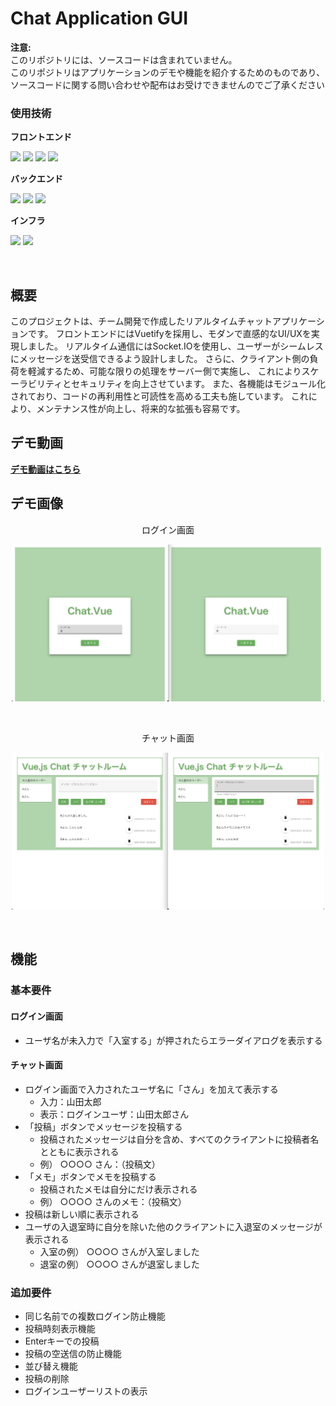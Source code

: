 # Chat Application GUI

**注意:** <br>
このリポジトリには、ソースコードは含まれていません。<br>
このリポジトリはアプリケーションのデモや機能を紹介するためのものであり、ソースコードに関する問い合わせや配布はお受けできませんのでご了承ください

### 使用技術

**フロントエンド**
<p style="display: inline">
<img src="https://img.shields.io/badge/-HTML5-FFFFFF.svg?logo=html5&style=popout">
<img src="https://img.shields.io/badge/-CSS3-0277BD.svg?logo=css3&style=popout">
<img src="https://img.shields.io/badge/-Vue.js-2E4052.svg?logo=vue.js&style=popout">
<img src="https://img.shields.io/badge/-Vuetify-1867C0.svg?logo=vuetify&style=popout">

**バックエンド**
<p style="display: inline">
<img src="https://img.shields.io/badge/-JavaScript-212121.svg?logo=javascript&style=popout">
<img src="https://img.shields.io/badge/-Node.js-212121.svg?logo=node.js&style=popout"> 
<img src="https://img.shields.io/badge/-Socket.IO-010101.svg?logo=socket.io&style=popout">

**インフラ**
<p style="display: inline">
<img src="https://img.shields.io/badge/-Linux-212121.svg?logo=linux&style=popout">
<img src="https://img.shields.io/badge/-AWS-252F3E.svg?logo=amazon&style=popout">

&nbsp;

<!--
<img src="https://img.shields.io/badge/-Node.js-212121.svg?logo=node.js&style=popout"> 
-->

## 概要
このプロジェクトは、チーム開発で作成したリアルタイムチャットアプリケーションです。
フロントエンドにはVuetifyを採用し、モダンで直感的なUI/UXを実現しました。
リアルタイム通信にはSocket.IOを使用し、ユーザーがシームレスにメッセージを送受信できるよう設計しました。
さらに、クライアント側の負荷を軽減するため、可能な限りの処理をサーバー側で実施し、
これによりスケーラビリティとセキュリティを向上させています。
また、各機能はモジュール化されており、コードの再利用性と可読性を高める工夫も施しています。
これにより、メンテナンス性が向上し、将来的な拡張も容易です。



## デモ動画

[**デモ動画はこちら**](https://github.com/rrr-1o23/chat-aplication-gui/issues/1#issue-2540406770)



## デモ画像

<div style="text-align: center">
    <p>ログイン画面</p>
    <img src="./images/login_screen_demo.jpeg" width="500">
</div>

&nbsp;

<div style="text-align: center">
    <p>チャット画面</p>
    <img src="./images/chat_screen_demo.jpeg" width="500">
</div>

&nbsp;

## 機能

### 基本要件

#### ログイン画面

- ユーザ名が未入力で「入室する」が押されたらエラーダイアログを表示する

#### チャット画面

- ログイン画面で入力されたユーザ名に「さん」を加えて表示する
  - 入力：山田太郎
  - 表示：ログインユーザ：山田太郎さん
- 「投稿」ボタンでメッセージを投稿する
  - 投稿されたメッセージは自分を含め、すべてのクライアントに投稿者名とともに表示される
  - 例） ○○○○ さん：（投稿文）
- 「メモ」ボタンでメモを投稿する
  - 投稿されたメモは自分にだけ表示される
  - 例） ○○○○ さんのメモ：（投稿文）
- 投稿は新しい順に表示される
- ユーザの入退室時に自分を除いた他のクライアントに入退室のメッセージが表示される
  - 入室の例） ○○○○ さんが入室しました
  - 退室の例） ○○○○ さんが退室しました

### 追加要件

- 同じ名前での複数ログイン防止機能
- 投稿時刻表示機能
- Enterキーでの投稿
- 投稿の空送信の防止機能
- 並び替え機能
- 投稿の削除
- ログインユーザーリストの表示

​
